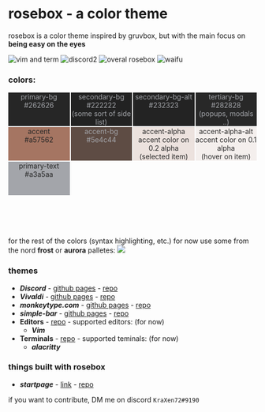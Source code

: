 # rosebox - a color theme
rosebox is a color theme inspired by gruvbox, but with the main focus on **being easy on the eyes**  

![vim and term](https://cdn.discordapp.com/attachments/803974055485112350/804283879094485032/here.png)
![discord2](https://cdn.discordapp.com/attachments/704792091955429426/769205102393032744/unknown.png)
![overal rosebox](https://cdn.discordapp.com/attachments/803974055485112350/804294643826032690/overall_rosebox.png)
![waifu](https://cdn.discordapp.com/attachments/704792091955429426/804774082418966568/unknown.png)
  
### colors:
<div style = "display: grid; grid-template-rows: repeat(4, 1fr); grid-template-columns: repeat(4, 1fr); grid-gap: 2px;">
    <div style = "display: grid; text-align: center; color: #a3a5aa; background: #262626;"> 
        primary-bg <br> #262626
    </div>
    <div style = "display: grid; text-align: center; color: #a3a5aa; background: #222222;"> 
        secondary-bg <br> #222222 <br> (some sort of side list)
    </div>
    <div style = "display: grid; text-align: center; color: #a3a5aa; background: #232323;"> 
        secondary-bg-alt <br> #232323
    </div>
    <div style = "display: grid; text-align: center; color: #a3a5aa; background: #282828;"> 
        tertiary-bg <br> #282828 <br> (popups, modals ..)
    </div>
    <div style = "display: grid; text-align: center; color: #262626; background: #a57562;"> 
        accent <br> #a57562
    </div>
    <div style = "display: grid; text-align: center; color: #a3a5aa; background: #5e4c44;"> 
        accent-bg <br> #5e4c44
    </div>
    <div style = "display: grid; text-align: center; color: #262626; background: rgba(165, 117, 98, 0.2)"> 
        accent-alpha <br> accent color on 0.2 alpha <br> (selected item)
    </div>
    <div style = "display: grid; text-align: center; color: #262626; background: rgba(165, 117, 98, 0.1)"> 
        accent-alpha-alt <br> accent color on 0.1 alpha <br> (hover on item)
    </div>
    <div style = "display: grid; text-align: center; color: #262626; background: #a3a5aa;"> 
        primary-text <br> #a3a5aa <br>
    </div>
</div>

for the rest of the colors (syntax highlighting, etc.) for now use some from the nord <strong>frost</strong> or <strong>aurora</strong> palletes:
<span style = "width: 100%">
    <img src="https://cdn.discordapp.com/attachments/704792091955429426/804293553982406696/nord.png">

</span>

### themes
- **_Discord_** - [github pages](https://kraxen72.github.io/rosebox/discord) - [repo](https://github.com/KraXen72/rosebox/tree/master/discord)
- **_Vivaldi_** - [github pages](https://kraxen72.github.io/rosebox/vivaldi) - [repo](https://github.com/KraXen72/rosebox/tree/master/vivaldi)
- **_monkeytype.com_** - [github pages](https://kraxen72.github.io/rosebox/monkeytype) - [repo](https://github.com/KraXen72/rosebox/tree/master/monkeytype)
- **_simple-bar_** - [github pages](https://kraxen72.github.io/rosebox/simple-bar-rosebox) - [repo](https://github.com/KraXen72/rosebox/tree/master/simple-bar-rosebox)
- **Editors** - [repo](https://github.com/KraXen72/rosebox/tree/master/editors) - supported editors: (for now)
    - **_Vim_**
- **Terminals** - [repo](https://github.com/KraXen72/rosebox/tree/master/terminals) - supported teminals: (for now)
    - **_alacritty_**
  
### things built with rosebox
- **_startpage_** - [link](https://kraxen72.github.io/rosebox/minimal-startpage) - [repo](https://github.com/KraXen72/rosebox/tree/master/minimal-startpage)

if you want to contribute, DM me on discord ``KraXen72#9190``